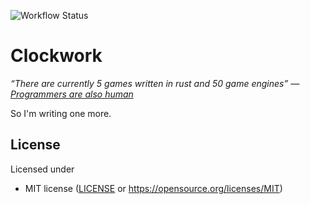 ![Workflow Status](https://github.com/btarr101/clockwork/actions/workflows/ci.yml/badge.svg)

# Clockwork
_“There are currently 5 games written in rust and 50 game engines”
— [Programmers are also human](https://www.youtube.com/watch?v=TGfQu0bQTKc&t=15s)_

So I'm writing one more.

## License
Licensed under
* MIT license ([LICENSE](LICENSE) or https://opensource.org/licenses/MIT)
